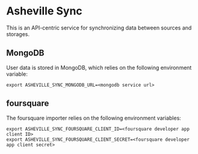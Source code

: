# Asheville Sync

This is an API-centric service for synchronizing data between sources and storages.

## MongoDB

User data is stored in MongoDB, which relies on the following environment variable:

```
export ASHEVILLE_SYNC_MONGODB_URL=<mongodb service url>
```

## foursquare

The foursquare importer relies on the following environment variables:

```
export ASHEVILLE_SYNC_FOURSQUARE_CLIENT_ID=<foursquare developer app client ID>
export ASHEVILLE_SYNC_FOURSQUARE_CLIENT_SECRET=<foursquare developer app client secret>
```